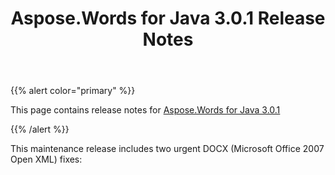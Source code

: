 ﻿---
title: Aspose.Words for Java 3.0.1 Release Notes
articleTitle: Aspose.Words for Java 3.0.1 Release Notes
linktitle: Aspose.Words for Java 3.0.1 Release Notes
description: "Aspose.Words for Java 3.0.1 Release Notes – learn about the latest updates and fixes."
type: docs
weight: 70
url: /java/aspose-words-for-java-3-0-1-release-notes/
---

{{% alert color="primary" %}}

This page contains release notes for [Aspose.Words for Java 3.0.1](https://downloads.aspose.com/words/java/new-releases/aspose.words-for-java-3.0.1/)

{{% /alert %}}

This maintenance release includes two urgent DOCX (Microsoft Office 2007 Open XML) fixes:


